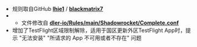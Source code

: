* 规则取自GitHub [**lhie1**](https://github.com/dler-io/Rules/tree/main) / [**blackmatrix7**](https://github.com/blackmatrix7/ios_rule_script/tree/master)
* * 文件修改自 [**dler-io/Rules/main/Shadowrocket/Complete.conf**](https://raw.githubusercontent.com/dler-io/Rules/main/Shadowrocket/Complete.conf)
* 增加了TestFlight区域限制解除，适用于国区更新外区TestFlight App时，提示 "无法安装" "所请求的 App 不可用或者不存在" 问题
